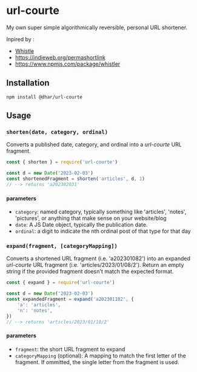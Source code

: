 # url-courte

My own super simple algorithmically reversible, personal URL shortener.

Inpired by :
 - [Whistle](http://tantek.pbworks.com/w/page/21743973/Whistle) 
 - https://indieweb.org/permashortlink
 - https://www.npmjs.com/package/whistler


## Installation

```
npm install @dhar/url-courte
```

## Usage

### `shorten(date, category, ordinal)`

Converts a published date, category, and ordinal into a _url-courte_ URL fragment.

``` js
const { shorten } = require('url-courte')

const d = new Date('2023-02-03')
const shortenedFragment = shorten('articles', d, 1)
// --> returns 'a202302031'
```

#### parameters

 - `category`: named category, typically something like 'articles', 'notes', 'pictures', or anything that make sense on your website/blog
 - `date`: A JS Date object, typically the publication date.
 - `ordinal`: a digit to indicate the nth ordinal post of that type for that day

### `expand(fragment, [categoryMapping])`

Converts a shortened URL fragment (i.e. 'a202301082') into an expanded _url-courte_ URL fragment (i.e. 'articles/2023/01/08/2').
Return an empty string if the provided fragment doesn't match the expected format.

``` js
const { expand } = require('url-courte')

const d = new Date('2023-02-03')
const expandedFragment = expand('a202301182', {
	'a': 'articles',
	'n': 'notes',
})
// --> returns 'articles/2023/01/18/2'
```

#### parameters

 - `fragment`: the short URL fragment to expand
 - `categoryMapping` (optional): A mapping to match the first letter of the fragment. If ommitted, the single letter from the fragment is used.



